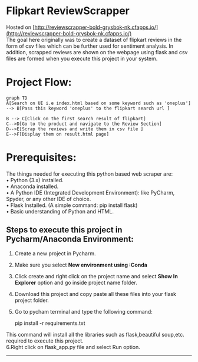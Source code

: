 # Flipkart ReviewScrapper

Hosted on [http://reviewscrapper-bold-grysbok-nk.cfapps.io/](http://reviewscrapper-bold-grysbok-nk.cfapps.io/) <br/>
The goal here originally was to create a dataset of flipkart reviews in the form of csv files  which can be further used for sentiment analysis. In addition, scrapped reviews are shown on the webpage using flask and csv files are formed when you execute this project in your system.

# Project Flow:

```mermaid
graph TD
A[Search on UI i.e index.html based on some keyword such as 'oneplus']  --> B[Pass this keyword 'oneplus' to the flipkart search url ] 

B --> C[Click on the first search result of flipkart]
C-->D[Go to the product and navigate to the Review Section]
D-->E[Scrap the reviews and write them in csv file ]
E-->F[Display them on result.html page]

```

# Prerequisites:

The things needed for executing this  python based web scraper are:<br/>
• Python (3.x) installed.<br/>
• Anaconda installed.<br/>
• A Python IDE (Integrated Development Environment): like PyCharm, Spyder, or any
other IDE of choice.<br/>
• Flask Installed. (A simple command: pip install flask)<br/>
• Basic understanding of Python and HTML.<br/>

## Steps to execute this project in Pycharm/Anaconda Environment:

1. Create a new project in Pycharm.<br/>
2. Make sure you select **New environment using :Conda**<br/>
3. Click create and right click on the project name and select **Show In Explorer** option and go inside project name folder.<br/>
4. Download this project and copy paste all these files into your flask project folder.<br/>
5. Go to pycham terminal and type the following command:
	
	pip install -r requirements.txt
	
This command will install all the libraries such as flask,beautiful soup,etc. required to execute this project.<br/>
6.Right click on flask_app.py file and select Run option.
****

